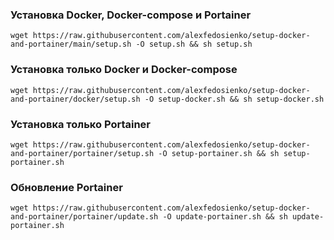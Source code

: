 ### Установка Docker, Docker-compose и Portainer

```
wget https://raw.githubusercontent.com/alexfedosienko/setup-docker-and-portainer/main/setup.sh -O setup.sh && sh setup.sh
```

### Установка только Docker и Docker-compose

```wget https://raw.githubusercontent.com/alexfedosienko/setup-docker-and-portainer/docker/setup.sh -O setup-docker.sh && sh setup-docker.sh```

### Установка только Portainer

```wget https://raw.githubusercontent.com/alexfedosienko/setup-docker-and-portainer/portainer/setup.sh -O setup-portainer.sh && sh setup-portainer.sh```

### Обновление Portainer
```wget https://raw.githubusercontent.com/alexfedosienko/setup-docker-and-portainer/portainer/update.sh -O update-portainer.sh && sh update-portainer.sh```

